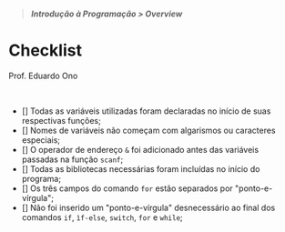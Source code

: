 > ##### Introdução à Programação > Overview

# Checklist

Prof. Eduardo Ono

<br>

* [] Todas as variáveis utilizadas foram declaradas no início de suas respectivas funções;
* [] Nomes de variáveis não começam com algarismos ou caracteres especiais;
* [] O operador de endereço `&` foi adicionado antes das variáveis passadas na função `scanf`;
* [] Todas as bibliotecas necessárias foram incluídas no início do programa;
* [] Os três campos do comando `for` estão separados por "ponto-e-vírgula";
* [] Não foi inserido um "ponto-e-vírgula" desnecessário ao final dos comandos `if`, `ìf-else`, `switch`, `for` e `while`;

<br>
